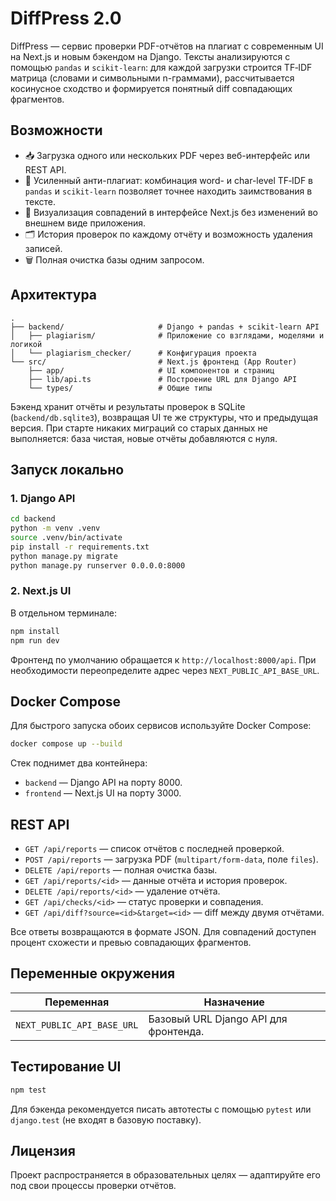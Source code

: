 # DiffPress 2.0

DiffPress — сервис проверки PDF-отчётов на плагиат с современным UI на Next.js и
новым бэкендом на Django. Тексты анализируются с помощью `pandas` и
`scikit-learn`: для каждой загрузки строится TF‑IDF матрица (словами и
символьными n-граммами), рассчитывается косинусное сходство и формируется
понятный diff совпадающих фрагментов.

## Возможности

- 📥 Загрузка одного или нескольких PDF через веб-интерфейс или REST API.
- 🧠 Усиленный анти-плагиат: комбинация word- и char-level TF‑IDF в `pandas` и
  `scikit-learn` позволяет точнее находить заимствования в тексте.
- 👀 Визуализация совпадений в интерфейсе Next.js без изменений во внешнем
  виде приложения.
- 🗂️ История проверок по каждому отчёту и возможность удаления записей.
- 🗑️ Полная очистка базы одним запросом.

## Архитектура

```
.
├── backend/                     # Django + pandas + scikit-learn API
│   ├── plagiarism/              # Приложение со взглядами, моделями и логикой
│   └── plagiarism_checker/      # Конфигурация проекта
└── src/                         # Next.js фронтенд (App Router)
    ├── app/                     # UI компонентов и страниц
    ├── lib/api.ts               # Построение URL для Django API
    └── types/                   # Общие типы
```

Бэкенд хранит отчёты и результаты проверок в SQLite (`backend/db.sqlite3`),
возвращая UI те же структуры, что и предыдущая версия. При старте никаких
миграций со старых данных не выполняется: база чистая, новые отчёты добавляются
с нуля.

## Запуск локально

### 1. Django API

```bash
cd backend
python -m venv .venv
source .venv/bin/activate
pip install -r requirements.txt
python manage.py migrate
python manage.py runserver 0.0.0.0:8000
```

### 2. Next.js UI

В отдельном терминале:

```bash
npm install
npm run dev
```

Фронтенд по умолчанию обращается к `http://localhost:8000/api`. При необходимости
переопределите адрес через `NEXT_PUBLIC_API_BASE_URL`.

## Docker Compose

Для быстрого запуска обоих сервисов используйте Docker Compose:

```bash
docker compose up --build
```

Стек поднимет два контейнера:

- `backend` — Django API на порту 8000.
- `frontend` — Next.js UI на порту 3000.

## REST API

- `GET /api/reports` — список отчётов с последней проверкой.
- `POST /api/reports` — загрузка PDF (`multipart/form-data`, поле `files`).
- `DELETE /api/reports` — полная очистка базы.
- `GET /api/reports/<id>` — данные отчёта и история проверок.
- `DELETE /api/reports/<id>` — удаление отчёта.
- `GET /api/checks/<id>` — статус проверки и совпадения.
- `GET /api/diff?source=<id>&target=<id>` — diff между двумя отчётами.

Все ответы возвращаются в формате JSON. Для совпадений доступен процент схожести
и превью совпадающих фрагментов.

## Переменные окружения

| Переменная                | Назначение                                   |
|---------------------------|----------------------------------------------|
| `NEXT_PUBLIC_API_BASE_URL`| Базовый URL Django API для фронтенда.        |

## Тестирование UI

```bash
npm test
```

Для бэкенда рекомендуется писать автотесты с помощью `pytest` или `django.test`
(не входят в базовую поставку).

## Лицензия

Проект распространяется в образовательных целях — адаптируйте его под свои
процессы проверки отчётов.
